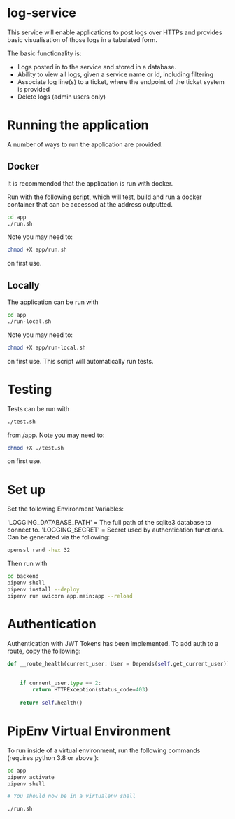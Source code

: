 # log-service

This service will enable applications to post logs over HTTPs and provides basic visualisation of those logs in a tabulated form.

The basic functionality is:

- Logs posted in to the service and stored in a database.
- Ability to view all logs, given a service name or id, including filtering
- Associate log line(s) to a ticket, where the endpoint of the ticket system is provided
- Delete logs (admin users only)

# Running the application

A number of ways to run the application are provided.

## Docker

It is recommended that the application is run with docker.

Run with the following script, which will test, build and run a docker container that can be accessed at the address outputted.

```bash
cd app
./run.sh
```

Note you may need to:

```bash
chmod +X app/run.sh
```

on first use.

## Locally

The application can be run with 

```bash
cd app
./run-local.sh
```

Note you may need to:

```bash
chmod +X app/run-local.sh
```

on first use. This script will automatically run tests.

# Testing

Tests can be run with 

```bash
./test.sh
```

from /app. Note you may need to:

```bash
chmod +X ./test.sh
```

on first use.

# Set up

Set the following Environment Variables:

'LOGGING_DATABASE_PATH' = The full path of the sqlite3 database to connect to.
'LOGGING_SECRET' = Secret used by authentication functions. Can be generated via the following:
```bash
openssl rand -hex 32
```


Then run with 

```bash
cd backend
pipenv shell
pipenv install --deploy
pipenv run uvicorn app.main:app --reload
```

# Authentication

Authentication with JWT Tokens has been implemented. To add auth to a route, copy the following:

```python
def __route_health(current_user: User = Depends(self.get_current_user)):
    
    
    if current_user.type == 2:
        return HTTPException(status_code=403)
    
    return self.health()
```

# PipEnv Virtual Environment
To run inside of a virtual environment, run the following commands (requires python 3.8 or above ):

```bash
cd app
pipenv activate
pipenv shell

# You should now be in a virtualenv shell

./run.sh

```